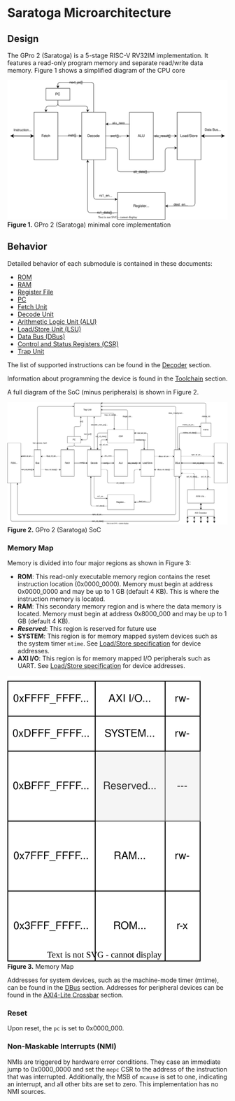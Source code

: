 # Saratoga Microarchitecture

## Design

The GPro 2 (Saratoga) is a 5-stage RISC-V RV32IM implementation.
It features a read-only program memory and separate read/write data memory.
Figure 1 shows a simplified diagram of the CPU core

![](./figures/Core_BlockDiagram.drawio.svg) \
**Figure 1.** GPro 2 (Saratoga) minimal core implementation

## Behavior

Detailed behavior of each submodule is contained in these documents:

- [ROM](./ROM.md)
- [RAM](./RAM.md)
- [Register File](./RegisterFile.md)
- [PC](./PC.md)
- [Fetch Unit](./Fetch.md)
- [Decode Unit](./Decoder.md)
- [Arithmetic Logic Unit (ALU)](./ALU.md)
- [Load/Store Unit (LSU)](./Load_Store.md)
- [Data Bus (DBus)](./DBus.md)
- [Control and Status Registers (CSR)](./CSR.md)
- [Trap Unit](./Trap.md)

The list of supported instructions can be found in the [Decoder](./Decoder.md) section.

Information about programming the device is found in the [Toolchain](./Toolchain.md) section.

A full diagram of the SoC (minus peripherals) is shown in Figure 2.

![](./figures/BlockDiagram.drawio.svg) \
**Figure 2.** GPro 2 (Saratoga) SoC

### Memory Map

Memory is divided into four major regions as shown in Figure 3:

- **ROM**: This read-only executable memory region contains the reset instruction location (0x0000_0000).
Memory must begin at address 0x0000_0000 and may be up to 1 GB (default 4 KB).
This is where the instruction memory is located.
- **RAM**: This secondary memory region and is where the data memory is located.
Memory must begin at address 0x8000_000 and may be up to 1 GB (default 4 KB).
- ***Reserved***: This region is reserved for future use
- **SYSTEM**: This region is for memory mapped system devices such as the system timer `mtime`.
See [Load/Store specification](./Load_Store.md#memory-mapped-devices) for device addresses.
- **AXI I/O**: This region is for memory mapped I/O peripherals such as UART.
See [Load/Store specification](./Load_Store.md#memory-mapped-devices) for device addresses.

![](./figures/MemoryMap.drawio.svg) \
**Figure 3.** Memory Map

Addresses for system devices, such as the machine-mode timer (mtime), can be found in the [DBus](./DBus.md) section.
Addresses for peripheral devices can be found in the [AXI4-Lite Crossbar](./AXI4-Lite_Crossbar.md) section.


### Reset

Upon reset, the `pc` is set to 0x0000_000.


### Non-Maskable Interrupts (NMI)

NMIs are triggered by hardware error conditions.
They case an immediate jump to 0x0000_0000 and set the `mepc` CSR to the address of the instruction that was interrupted.
Additionally, the MSB of `mcause` is set to one, indicating an interrupt, and all other bits are set to zero.
This implementation has no NMI sources.
